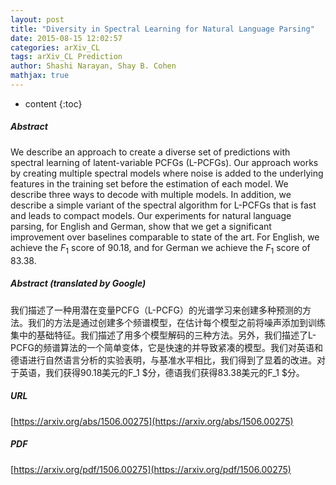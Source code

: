 ```yaml
---
layout: post
title: "Diversity in Spectral Learning for Natural Language Parsing"
date: 2015-08-15 12:02:57
categories: arXiv_CL
tags: arXiv_CL Prediction
author: Shashi Narayan, Shay B. Cohen
mathjax: true
---
```


* content
{:toc}

##### Abstract
We describe an approach to create a diverse set of predictions with spectral learning of latent-variable PCFGs (L-PCFGs). Our approach works by creating multiple spectral models where noise is added to the underlying features in the training set before the estimation of each model. We describe three ways to decode with multiple models. In addition, we describe a simple variant of the spectral algorithm for L-PCFGs that is fast and leads to compact models. Our experiments for natural language parsing, for English and German, show that we get a significant improvement over baselines comparable to state of the art. For English, we achieve the $F_1$ score of 90.18, and for German we achieve the $F_1$ score of 83.38.

##### Abstract (translated by Google)
我们描述了一种用潜在变量PCFG（L-PCFG）的光谱学习来创建多种预测的方法。我们的方法是通过创建多个频谱模型，在估计每个模型之前将噪声添加到训练集中的基础特征。我们描述了用多个模型解码的三种方法。另外，我们描述了L-PCFG的频谱算法的一个简单变体，它是快速的并导致紧凑的模型。我们对英语和德语进行自然语言分析的实验表明，与基准水平相比，我们得到了显着的改进。对于英语，我们获得90.18美元的F_1 $分，德语我们获得83.38美元的F_1 $分。

##### URL
[https://arxiv.org/abs/1506.00275](https://arxiv.org/abs/1506.00275)

##### PDF
[https://arxiv.org/pdf/1506.00275](https://arxiv.org/pdf/1506.00275)

